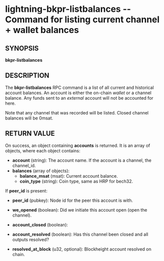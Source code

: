 lightning-bkpr-listbalances -- Command for listing current channel + wallet balances
====================================================================================

SYNOPSIS
--------

**bkpr-listbalances** 

DESCRIPTION
-----------

The **bkpr-listbalances** RPC command is a list of all current and historical account balances. An account is either the on-chain *wallet* or a channel balance. Any funds sent to an *external* account will not be accounted for here.

Note that any channel that was recorded will be listed. Closed channel balances will be 0msat.

RETURN VALUE
------------

On success, an object containing **accounts** is returned. It is an array of objects, where each object contains:

- **account** (string): The account name. If the account is a channel, the channel\_id.
- **balances** (array of objects):
  - **balance\_msat** (msat): Current account balance.
  - **coin\_type** (string): Coin type, same as HRP for bech32.

If **peer\_id** is present:
  - **peer\_id** (pubkey): Node id for the peer this account is with.
  - **we\_opened** (boolean): Did we initiate this account open (open the channel).
  - **account\_closed** (boolean): 
 
  - **account\_resolved** (boolean): Has this channel been closed and all outputs resolved?
  - **resolved\_at\_block** (u32, optional): Blockheight account resolved on chain.